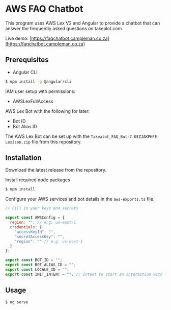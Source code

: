 # AWS FAQ Chatbot

This program uses AWS Lex V2 and Angular to provide a chatbot that can answer the frequently asked questions on takealot.com

Live demo: [https://faqchatbot.campleman.co.za](https://faqchatbot.campleman.co.za)

## Prerequisites

- Angular CLI
```bash
$ npm install -g @angular/cli
```

IAM user setup with permissions:
- AWSLexFullAccess

AWS Lex Bot with the following for later:
- Bot ID
- Bot Alias ID

The AWS Lex Bot can be set up with the `Takealot_FAQ_Bot-7-KEZJAKPHFE-LexJson.zip` file from this repository.

## Installation

Download the latest release from the repository.

Install required node packages

```bash
$ npm install
```

Configure your AWS services and bot details in the `aws-exports.ts` file.

```javascript
// Fill in your keys and secrets

export const AWSConfig = {
  region: "", // e.g. us-east-1
  credentials: {
    "accessKeyId": "",
    "secretAccessKey": "",
    "region": "" // e.g. us-east-1
  }
};

export const BOT_ID = "";
export const BOT_ALIAS_ID = "";
export const LOCALE_ID = "";
export const INIT_INTENT = ""; // Intent to start an interaction with the bot
```

## Usage

```bash
$ ng serve
```
